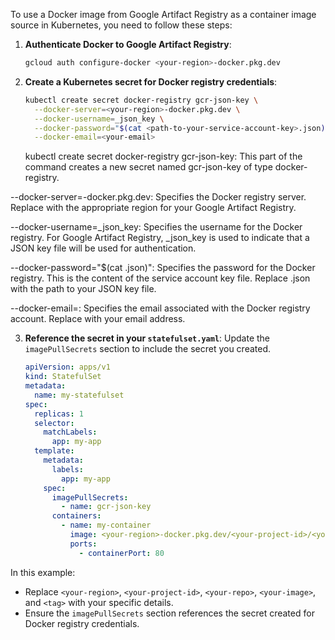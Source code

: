 To use a Docker image from Google Artifact Registry as a container image source in Kubernetes,
 you need to follow these steps:

1. **Authenticate Docker to Google Artifact Registry**:
   ```sh
   gcloud auth configure-docker <your-region>-docker.pkg.dev
   ```

2. **Create a Kubernetes secret for Docker registry credentials**:
   ```sh
   kubectl create secret docker-registry gcr-json-key \
     --docker-server=<your-region>-docker.pkg.dev \
     --docker-username=_json_key \
     --docker-password="$(cat <path-to-your-service-account-key>.json)" \
     --docker-email=<your-email>
   ```
   
   kubectl create secret docker-registry gcr-json-key: 
   This part of the command creates a new secret named gcr-json-key of type docker-registry.  
   
--docker-server=<your-region>-docker.pkg.dev: 
Specifies the Docker registry server. Replace <your-region> with the appropriate region for your Google Artifact Registry.  

--docker-username=_json_key: 
Specifies the username for the Docker registry. For Google Artifact Registry, _json_key is used to indicate that a JSON key file will be used for authentication.  

--docker-password="$(cat <path-to-your-service-account-key>.json)":
 Specifies the password for the Docker registry. This is the content of the service account key file. Replace <path-to-your-service-account-key>.json with the path to your JSON key file.  

--docker-email=<your-email>: 
Specifies the email associated with the Docker registry account. Replace <your-email> with your email address.

3. **Reference the secret in your `statefulset.yaml`**:
   Update the `imagePullSecrets` section to include the secret you created.

   ```yaml
   apiVersion: apps/v1
   kind: StatefulSet
   metadata:
     name: my-statefulset
   spec:
     replicas: 1
     selector:
       matchLabels:
         app: my-app
     template:
       metadata:
         labels:
           app: my-app
       spec:
         imagePullSecrets:
           - name: gcr-json-key
         containers:
           - name: my-container
             image: <your-region>-docker.pkg.dev/<your-project-id>/<your-repo>/<your-image>:<tag>
             ports:
               - containerPort: 80
   ```

In this example:
- Replace `<your-region>`, `<your-project-id>`, `<your-repo>`, `<your-image>`, and `<tag>` with your specific details.
- Ensure the `imagePullSecrets` section references the secret created for Docker registry credentials.
